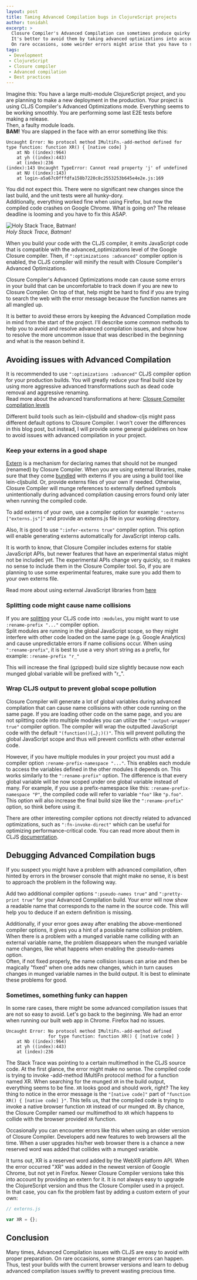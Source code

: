 ```yaml
---
layout: post
title: Taming Advanced Compilation bugs in ClojureScript projects
author: tonidahl
excerpt: >
  Closure Compiler's Advanced Compilation can sometimes produce quirky errors. 
  It's better to avoid them by taking advanced optimizations into account from the beginning of the project.
  On rare occasions, some weirder errors might arise that you have to swiftly resolve.
tags:
 - Development
 - ClojureScript
 - Closure compiler
 - Advanced compilation
 - Best practices
---
```



Imagine this: You have a large multi-module ClojureScript project, and you are planning to make a new deployment in the
production.
Your project is using CLJS Compiler's Advanced Optimizations mode.
Everything seems to be working smoothly. You are performing some last E2E tests before making a release.  
Then, a faulty module loads.  
**BAM!** You are slapped in the face with an error something like this: 

```text
Uncaught Error: No protocol method IMultiFn.-add-method defined for type function: function XR() { [native code] }
    at Nb ((index):964)
    at yh ((index):443)
    at (index):236
(index):143 Uncaught TypeError: Cannot read property 'j' of undefined
    at NU ((index):143)
    at login-a5a67c0fffdfa158b7220c8c2553253b645e4e2e.js:169
```

You did not expect this. There were no significant new changes since the last build, and the unit tests were all
hunky-dory.  
Additionally, everything worked fine when using Firefox, but now the compiled code crashes on Google Chrome. 
What is going on? The release deadline is looming and you have to fix this ASAP.

![Holy Stack Trace, Batman!](/img/taming-cljs-advanced-compilation/slap.png)  
*Holy Stack Trace, Batman!*

When you build your code with the CLJS compiler, it emits JavaScript code that is compatible with the 
advanced_optimizations level of the Google Closure compiler. Then, if `":optimizations :advanced"` compiler option is
enabled, the CLJS compiler will minify the result with Closure Compiler's Advanced Optimizations.

Closure Compiler's Advanced Optimizations mode can cause some errors in your build that can be uncomfortable to
track down if you are new to Closure Compiler.
On top of that, help might be hard to find if you are trying to search the web with the error message because the function
names are all mangled up.

It is better to avoid these errors by keeping the Advanced Compilation mode in mind from the start of the project. 
I'll describe some common methods to help you to avoid and resolve advanced compilation issues, and 
show how to resolve the more uncommon issue that was described in the beginning and what is the reason behind it.

## Avoiding issues with Advanced Compilation

It is recommended to use `":optimizations :advanced"` CLJS compiler option for your production builds.
You will greatly reduce your final build size by using more aggressive advanced transformations such as dead code 
removal and aggressive renaming.  
Read more about the advanced transformations at here: [Closure Compiler compilation levels](https://developers.google.com/closure/compiler/docs/compilation_levels#advanced_optimizations)

Different build tools such as lein-cljsbuild and shadow-cljs might pass different default options to Closure Compiler.
I won't cover the differences in this blog post, but instead, I will provide some general guidelines on how to avoid
issues with advanced compilation in your project.

### Keep your externs in a good shape
[Extern](https://clojurescript.org/guides/externs) is a mechanism for declaring names that should not be munged (renamed) by Closure Compiler.
When you are using external libraries, make sure that they come [bundled](http://cljsjs.github.io/)
with externs if you are using a build tool like lein-cljsbuild. Or, provide externs files of your own if needed. 
Otherwise, Closure Compiler will munge references to externally defined symbols unintentionally during advanced 
compilation causing errors found only later when running the compiled code.

To add externs of your own, use a compiler option for example: `":externs ["externs.js"]"` and provide an
externs.js file in your working directory.

Also, It is good to use `":infer-externs true"` compiler option. This option will enable generating externs automatically
for JavaScript interop calls.

It is worth to know, that Closure Compiler includes externs for stable JavaScript APIs, but newer features that have an
experimental status might not be included yet. The experimental APIs change very quickly, so it makes no sense to include
them in the Closure Compiler tool. So, if you are planning to use some experimental features, make sure 
you add them to your own externs file.

Read more about using external JavaScript libraries from [here](http://lukevanderhart.com/2011/09/30/using-javascript-and-clojurescript.html)

### Splitting code might cause name collisions
If you are [splitting](https://clojurescript.org/guides/code-splitting) your CLJS code into ```:modules```, you might want
to use `:rename-prefix "..."` compiler option.  
Split modules are running in the global JavaScript scope, so they might interfere with other code loaded on the same page 
(e.g. Google Analytics) and cause unpredictable errors if name collisions occur.
When using `":rename-prefix"`, it is best to use a very short string as a prefix, for example: `:rename-prefix "r_"`

This will increase the final (gzipped) build size slightly because now each munged global variable will be prefixed with "r_".


### Wrap CLJS output to prevent global scope pollution
Closure Compiler will generate a lot of global variables during advanced compilation that can cause name collisions
with other code running on the same page.
If you are loading other code on the same page, and you are not splitting code into multiple modules you can utilize
 the `":output-wrapper true"` compiler option. The compiler will wrap the outputted JavaScript code with the default 
`"(function(){…​};)()"`. This will prevent polluting the global JavaScript scope and thus will prevent conflicts
with other external code.

However, if you have multiple modules in your project you must add a compiler option `:rename-prefix-namespace "..."`.
This enables each module to access the variables defined in the other modules it depends on.
This works similarly to the `":rename-prefix"` option. The difference is that every global variable will be now
scoped under one global variable instead of many. For example, if you use a prefix-namespace like this:
`:rename-prefix-namespace "P"`, the compiled code will refer to variable `"foo"` like `"p.foo"`. 
This option will also increase the final build size like the `":rename-prefix"` option, so think before using it.


There are other interesting compiler options not directly related to advanced optimizations, such as `":fn-invoke-direct"` 
which can be useful for optimizing performance-critical code. You can read more about them in CLJS 
[documentation](https://clojurescript.org/reference/compiler-options).


## Debugging Advanced Compilation bugs

If you suspect you might have a problem with advanced compilation, often hinted by errors in the browser 
console that might make no sense, it is best to approach the problem in the following way.

Add two additional compiler options `":pseudo-names true"` and `":pretty-print true"` for your Advanced Compilation build.
Your error will now show a readable name that corresponds to the name in the source code. 
This will help you to deduce if an extern definition is missing.

Additionally, if your error goes away after enabling the above-mentioned compiler options, it gives you a hint
of a possible name collision problem. When there is a problem with a munged variable name colliding with an external 
variable name, the problem disappears when the munged variable name changes, like what happens when enabling the :pseudo-names option.  
Often, if not fixed properly, the name collision issues can arise and then be magically "fixed" when one adds new 
changes, which in turn causes changes in munged variable names in the build output. It is best to eliminate these problems for good.

### Sometimes, something funky can happen
In some rare cases, there might be some advanced compilation issues that are not so easy to avoid.
Let's go back to the beginning. 
We had an error when running our built web app in Chrome. Firefox had no issues.
```
Uncaught Error: No protocol method IMultiFn.-add-method defined 
                for type function: function XR() { [native code] }
    at Nb ((index):964)
    at yh ((index):443)
    at (index):236
```

The Stack Trace was pointing to a certain multimethod in the CLJS source code. 
At the first glance, the error might make no sense. The compiled code is trying to invoke -add-method IMultiFn protocol method 
for a function named XR. When searching for the munged ```XR``` in the build output, everything seems to be fine. 
```XR``` looks good and should work, right?
The key thing to notice in the error message is the `"[native code]"` part of `"function XR() { [native code] }"`.
This tells us, that the compiled code is trying to invoke a native browser function ```XR``` instead of our munged ```XR```. 
By chance, the Closure Compiler named our multimethod to ```XR``` which happens to collide with the browser provided 
```XR``` function.

Occasionally you can encounter errors like this when using an older version of Closure Compiler.
Developers add new features to web browsers all the time. When a user upgrades his/her web browser there is a chance 
a new reserved word was added that collides with a munged variable. 

It turns out, XR is a reserved word added by the WebXR platform API. When the error occurred "XR" was added in the newest 
version of Google Chrome, but not yet in Firefox. Newer Closure Compiler versions take this into account by providing
an extern for it. It is not always easy to upgrade the ClojureScript version and thus the Closure Compiler used in a project.  
In that case, you can fix the problem fast by adding a custom extern of your own:
```javascript
// externs.js

var XR = {};
```


## Conclusion

Many times, Advanced Compilation issues with CLJS are easy to avoid with proper preparation. On rare occasions, some
stranger errors can happen. Thus, test your builds with the current browser versions and learn to debug advanced 
compilation issues swiftly to prevent wasting precious time.
